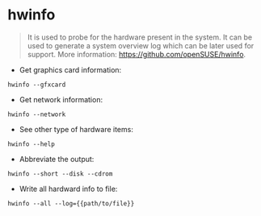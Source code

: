 # hwinfo

> It is used to probe for the hardware present in the system.
> It can be used to generate a system overview log which can be later used for support.
> More information: <https://github.com/openSUSE/hwinfo>.

- Get graphics card information:

`hwinfo --gfxcard`

- Get network information:

`hwinfo --network`

- See other type of hardware items:

`hwinfo --help`

- Abbreviate the output:

`hwinfo --short --disk --cdrom`

- Write all hardward info to file:

`hwinfo --all --log={{path/to/file}}`
